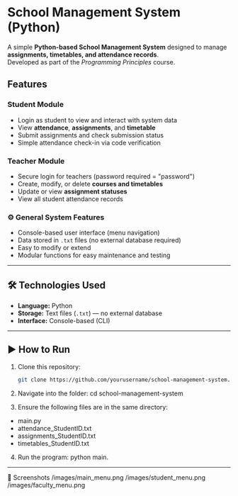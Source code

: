 # School Management System (Python)
A simple **Python-based School Management System** designed to manage **assignments, timetables, and attendance records**.  
Developed as part of the *Programming Principles* course.

## Features
### Student Module
- Login as student to view and interact with system data
- View **attendance**, **assignments**, and **timetable**
- Submit assignments and check submission status
- Simple attendance check-in via code verification

### Teacher Module
- Secure login for teachers (password required = "password")
- Create, modify, or delete **courses and timetables**
- Update or view **assignment statuses**
- View all student attendance records

### ⚙️ General System Features
- Console-based user interface (menu navigation)
- Data stored in `.txt` files (no external database required)  
- Easy to modify or extend
- Modular functions for easy maintenance and testing

---

## 🛠️ Technologies Used
- **Language:** Python  
- **Storage:** Text files (`.txt`) — no external database
- **Interface:** Console-based (CLI)  

---

## ▶️ How to Run
1. Clone this repository:
   ```bash
   git clone https://github.com/yourusername/school-management-system.git

2. Navigate into the folder:
  cd school-management-system

3. Ensure the following files are in the same directory:
  - main.py
  - attendance_StudentID.txt
  - assignments_StudentID.txt
  - timetables_StudentID.txt

4. Run the program:
  python main.
  
___


📸 Screenshots
/images/main_menu.png
/images/student_menu.png
/images/faculty_menu.png


